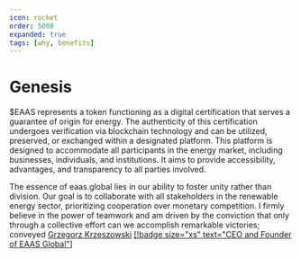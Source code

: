 ```yaml
---
icon: rocket
order: 5000
expanded: true
tags: [why, benefits]
---
```


# Genesis

$EAAS represents a token functioning as a digital certification that serves a guarantee of origin for energy. The authenticity of this certification undergoes verification via blockchain technology and can be utilized, preserved, or exchanged within a designated platform. This platform is designed to accommodate all participants in the energy market, including businesses, individuals, and institutions. It aims to provide accessibility, advantages, and transparency to all parties involved.

The essence of eaas.global lies in our ability to foster unity rather than division. Our goal is to collaborate with all stakeholders in the renewable energy sector, prioritizing cooperation over monetary competition. I firmly believe in the power of teamwork and am driven by the conviction that only through a collective effort can we accomplish remarkable victories; conveyed
 [Grzegorz Krzeszowski](https://www.linkedin.com/in/grzegorzkrzeszowski) [[!badge size="xs" text="CEO and Founder of EAAS Global"]](https://www.linkedin.com/in/grzegorzkrzeszowski)
